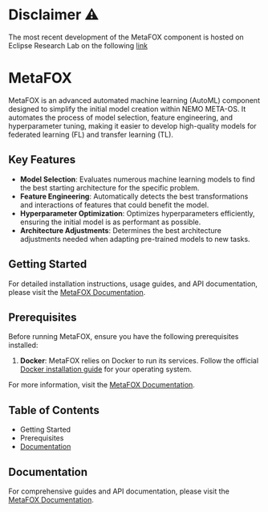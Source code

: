 # Disclaimer ⚠️
The most recent development of the MetaFOX component is hosted on Eclipse Research Lab on the following [link](https://gitlab.eclipse.org/eclipse-research-labs/nemo-project/opencall-1/metafox)

# MetaFOX

MetaFOX is an advanced automated machine learning (AutoML) component designed to simplify the initial model creation within NEMO META-OS. It automates the process of model selection, feature engineering, and hyperparameter tuning, making it easier to develop high-quality models for federated learning (FL) and transfer learning (TL).

## Key Features

- **Model Selection**: Evaluates numerous machine learning models to find the best starting architecture for the specific problem.
- **Feature Engineering**: Automatically detects the best transformations and interactions of features that could benefit the model.
- **Hyperparameter Optimization**: Optimizes hyperparameters efficiently, ensuring the initial model is as performant as possible.
- **Architecture Adjustments**: Determines the best architecture adjustments needed when adapting pre-trained models to new tasks.

## Getting Started

For detailed installation instructions, usage guides, and API documentation, please visit the [MetaFOX Documentation](https://metafox.readthedocs.io/en/latest).

## Prerequisites

Before running MetaFOX, ensure you have the following prerequisites installed:

1. **Docker**: MetaFOX relies on Docker to run its services. Follow the official [Docker installation guide](https://docs.docker.com/get-docker/) for your operating system.

For more information, visit the [MetaFOX Documentation](https://metafox.readthedocs.io/en/latest).

## Table of Contents

- Getting Started
- Prerequisites
- [Documentation](https://metafox.readthedocs.io/en/latest)

## Documentation

For comprehensive guides and API documentation, please visit the [MetaFOX Documentation](https://metafox.readthedocs.io/en/latest).
